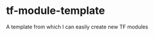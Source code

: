 # tf-module-template

A template from which I can easily create new TF modules

<!-- BEGIN_TF_DOCS -->
<!-- END_TF_DOCS -->
